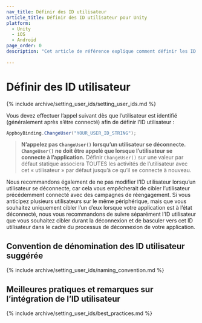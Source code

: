 ```yaml
---
nav_title: Définir des ID utilisateur
article_title: Définir des ID utilisateur pour Unity
platform: 
  - Unity
  - iOS
  - Android
page_order: 0
description: "Cet article de référence explique comment définir les ID utilisateur sur la plateforme Unity."
 
---
```


# Définir des ID utilisateur

{% include archive/setting_user_ids/setting_user_ids.md %}

Vous devez effectuer l’appel suivant dès que l’utilisateur est identifié (généralement après s’être connecté) afin de définir l’ID utilisateur :

```csharp
AppboyBinding.ChangeUser("YOUR_USER_ID_STRING");
```

>  **N’appelez pas `ChangeUser()` lorsqu’un utilisateur se déconnecte. `ChangeUser()` ne doit être appelé que lorsque l’utilisateur se connecte à l’application.** Définir `ChangeUser()` sur une valeur par défaut statique associera TOUTES les activités de l’utilisateur avec cet « utilisateur » par défaut jusqu’à ce qu’il se connecte à nouveau.

Nous recommandons également de ne pas modifier l’ID utilisateur lorsqu’un utilisateur se déconnecte, car cela vous empêcherait de cibler l’utilisateur précédemment connecté avec des campagnes de réengagement. Si vous anticipez plusieurs utilisateurs sur le même périphérique, mais que vous souhaitez uniquement cibler l’un d’eux lorsque votre application est à l’état déconnecté, nous vous recommandons de suivre séparément l’ID utilisateur que vous souhaitez cibler durant la déconnexion et de basculer vers cet ID utilisateur dans le cadre du processus de déconnexion de votre application.

## Convention de dénomination des ID utilisateur suggérée

{% include archive/setting_user_ids/naming_convention.md %}

## Meilleures pratiques et remarques sur l’intégration de l’ID utilisateur

{% include archive/setting_user_ids/best_practices.md %}

[1]: {{site.baseurl}}/developer_guide/rest_api/user_data/#user-data
[2]: {{site.baseurl}}/api/endpoints/messaging/
